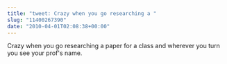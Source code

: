 ```yaml
---
title: "tweet: Crazy when you go researching a "
slug: "11400267390"
date: "2010-04-01T02:08:38+00:00"
---
```

Crazy when you go researching a paper for a class and wherever you turn you see your prof's name.